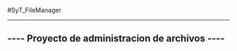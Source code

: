 #SyT_FileManager

------------------------------------------------
---- Proyecto de administracion de archivos ----
------------------------------------------------

